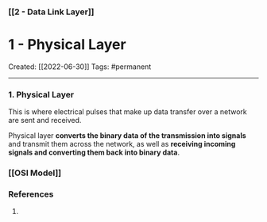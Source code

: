 ### [[2 - Data Link Layer]]

# 1 - Physical Layer
Created:  [[2022-06-30]]
Tags: #permanent 

---
### 1. Physical Layer
This is where electrical pulses that make up data transfer over a network are sent and received. 


Physical layer **converts the binary data of the transmission into signals** and transmit them across the network, as well as **receiving incoming signals and converting them back into binary data**.


### [[OSI Model]]














### References
1. 